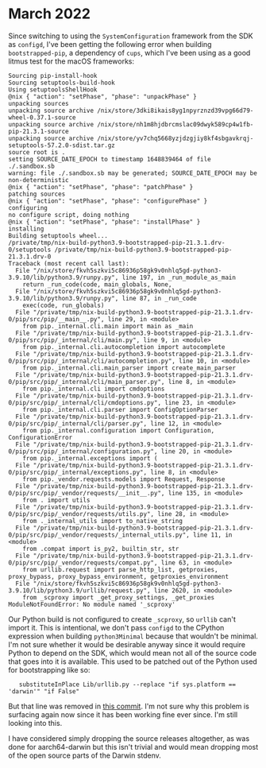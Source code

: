 # March 2022

Since switching to using the `SystemConfiguration` framework from the SDK as `configd`, I've been getting the following error when building `bootstrapped-pip`, a dependency of `cups`, which I've been using as a good litmus test for the macOS frameworks:

```
Sourcing pip-install-hook
Sourcing setuptools-build-hook
Using setuptoolsShellHook
@nix { "action": "setPhase", "phase": "unpackPhase" }
unpacking sources
unpacking source archive /nix/store/3dki8ikais8yg1npyrznzd39vpg66d79-wheel-0.37.1-source
unpacking source archive /nix/store/nh1m8hjdbrcmslac09dwyk589cp4w1fb-pip-21.3.1-source
unpacking source archive /nix/store/yv7chq5668yzjdzgjiy8kf4sbgavkrqj-setuptools-57.2.0-sdist.tar.gz
source root is .
setting SOURCE_DATE_EPOCH to timestamp 1648839464 of file ./.sandbox.sb
warning: file ./.sandbox.sb may be generated; SOURCE_DATE_EPOCH may be non-deterministic
@nix { "action": "setPhase", "phase": "patchPhase" }
patching sources
@nix { "action": "setPhase", "phase": "configurePhase" }
configuring
no configure script, doing nothing
@nix { "action": "setPhase", "phase": "installPhase" }
installing
Building setuptools wheel...
/private/tmp/nix-build-python3.9-bootstrapped-pip-21.3.1.drv-0/setuptools /private/tmp/nix-build-python3.9-bootstrapped-pip-21.3.1.drv-0
Traceback (most recent call last):
  File "/nix/store/fkvh5szkvi5c86936p58gk9v0nhlq5gd-python3-3.9.10/lib/python3.9/runpy.py", line 197, in _run_module_as_main
    return _run_code(code, main_globals, None,
  File "/nix/store/fkvh5szkvi5c86936p58gk9v0nhlq5gd-python3-3.9.10/lib/python3.9/runpy.py", line 87, in _run_code
    exec(code, run_globals)
  File "/private/tmp/nix-build-python3.9-bootstrapped-pip-21.3.1.drv-0/pip/src/pip/__main__.py", line 29, in <module>
    from pip._internal.cli.main import main as _main
  File "/private/tmp/nix-build-python3.9-bootstrapped-pip-21.3.1.drv-0/pip/src/pip/_internal/cli/main.py", line 9, in <module>
    from pip._internal.cli.autocompletion import autocomplete
  File "/private/tmp/nix-build-python3.9-bootstrapped-pip-21.3.1.drv-0/pip/src/pip/_internal/cli/autocompletion.py", line 10, in <module>
    from pip._internal.cli.main_parser import create_main_parser
  File "/private/tmp/nix-build-python3.9-bootstrapped-pip-21.3.1.drv-0/pip/src/pip/_internal/cli/main_parser.py", line 8, in <module>
    from pip._internal.cli import cmdoptions
  File "/private/tmp/nix-build-python3.9-bootstrapped-pip-21.3.1.drv-0/pip/src/pip/_internal/cli/cmdoptions.py", line 23, in <module>
    from pip._internal.cli.parser import ConfigOptionParser
  File "/private/tmp/nix-build-python3.9-bootstrapped-pip-21.3.1.drv-0/pip/src/pip/_internal/cli/parser.py", line 12, in <module>
    from pip._internal.configuration import Configuration, ConfigurationError
  File "/private/tmp/nix-build-python3.9-bootstrapped-pip-21.3.1.drv-0/pip/src/pip/_internal/configuration.py", line 20, in <module>
    from pip._internal.exceptions import (
  File "/private/tmp/nix-build-python3.9-bootstrapped-pip-21.3.1.drv-0/pip/src/pip/_internal/exceptions.py", line 8, in <module>
    from pip._vendor.requests.models import Request, Response
  File "/private/tmp/nix-build-python3.9-bootstrapped-pip-21.3.1.drv-0/pip/src/pip/_vendor/requests/__init__.py", line 135, in <module>
    from . import utils
  File "/private/tmp/nix-build-python3.9-bootstrapped-pip-21.3.1.drv-0/pip/src/pip/_vendor/requests/utils.py", line 28, in <module>
    from ._internal_utils import to_native_string
  File "/private/tmp/nix-build-python3.9-bootstrapped-pip-21.3.1.drv-0/pip/src/pip/_vendor/requests/_internal_utils.py", line 11, in <module>
    from .compat import is_py2, builtin_str, str
  File "/private/tmp/nix-build-python3.9-bootstrapped-pip-21.3.1.drv-0/pip/src/pip/_vendor/requests/compat.py", line 63, in <module>
    from urllib.request import parse_http_list, getproxies, proxy_bypass, proxy_bypass_environment, getproxies_environment
  File "/nix/store/fkvh5szkvi5c86936p58gk9v0nhlq5gd-python3-3.9.10/lib/python3.9/urllib/request.py", line 2620, in <module>
    from _scproxy import _get_proxy_settings, _get_proxies
ModuleNotFoundError: No module named '_scproxy'

```

Our Python build is not configured to create `_scproxy`, so `urllib` can't import it. This is intentional, we don't pass `configd` to the CPython expression when building `python3Minimal` because that wouldn't be minimal. I'm not sure whether it would be desirable anyway since it would require Python to depend on the SDK, which would mean not all of the source code that goes into it is available. This used to be patched out of the Python used for bootstrapping like so:

```
   substituteInPlace Lib/urllib.py --replace "if sys.platform == 'darwin'" "if False"
```

But that line was removed in [this commit](https://github.com/NixOS/nixpkgs/commit/6328518e98e8097d79e49efa692c4babb2f0eda8#diff-3702f218c117a5131f83a778fed27e81e102c11ffa03e24cb0774a7bc6cbb793L52). I'm not sure why this problem is surfacing again now since it has been working fine ever since. I'm still looking into this.

I have considered simply dropping the source releases altogether, as was done for aarch64-darwin but this isn't trivial and would mean dropping most of the open source parts of the Darwin stdenv.

